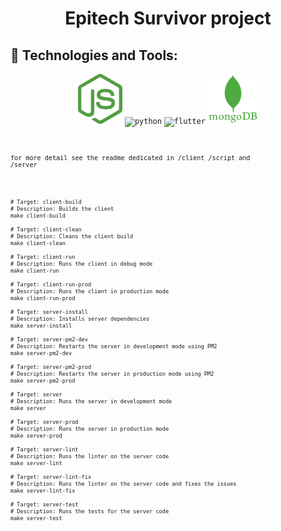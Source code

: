 <h1 align="center">Epitech Survivor project</h1>

## 💼 Technologies and Tools:
<div align="center">
    <code><img height="80" src="https://github.com/aimeric44uwu/aimeric44uwu/blob/main/img/nodejs.png?raw=true" alt="nodejs"></code>
    <code><img height="80" src="https://github.com/aimeric44uwu/aimeric44uwu/blob/main/img/python.png?raw=true" alt="python"></code>
    <code><img height="80" src="https://github.com/aimeric44uwu/aimeric44uwu/blob/main/img/flutter.svg?raw=true" alt="flutter"></code>
    <code><img height="80" src="https://github.com/aimeric44uwu/aimeric44uwu/blob/main/img/mongodb.png?raw=true" alt="mongodb"><code>
</div>



for more detail see the readme dedicated in /client /script and /server

```

# Target: client-build
# Description: Builds the client
make client-build

# Target: client-clean
# Description: Cleans the client build
make client-clean

# Target: client-run
# Description: Runs the client in debug mode
make client-run

# Target: client-run-prod
# Description: Runs the client in production mode
make client-run-prod

# Target: server-install
# Description: Installs server dependencies
make server-install

# Target: server-pm2-dev
# Description: Restarts the server in development mode using PM2
make server-pm2-dev

# Target: server-pm2-prod
# Description: Restarts the server in production mode using PM2
make server-pm2-prod

# Target: server
# Description: Runs the server in development mode
make server

# Target: server-prod
# Description: Runs the server in production mode
make server-prod

# Target: server-lint
# Description: Runs the linter on the server code
make server-lint

# Target: server-lint-fix
# Description: Runs the linter on the server code and fixes the issues
make server-lint-fix

# Target: server-test
# Description: Runs the tests for the server code
make server-test
```